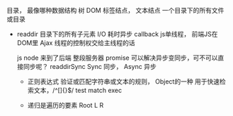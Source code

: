 目录， 最像哪种数据结构  树
DOM 标签结点， 文本结点
一个目录下的所有文件或目录

- readdir 目录下的所有子元素
  I/O 耗时异步 callback 
  js单线程， 前端JS在DOM里 Ajax 
  线程的控制权交给主线程的话

  js node 来到了后端 整段服务器
  promise 可以解决异步变同步，可不可以直接同步呢？
  readdirSync
  Sync 同步， Async 异步

  - 正则表达式
  验证或匹配字符串或文本的规则， Object的一种
  用于快速检索文本，/^[]{}$/
  test  match exec

  - 递归是遍历的要素
        Root
    L         R
    